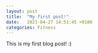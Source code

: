 ```yaml
---
layout: post
title:  "My first post!"
date:   2021-04-27 14:51:45 +0100
categories: Fitness
---
```


This is my first blog post! :)
